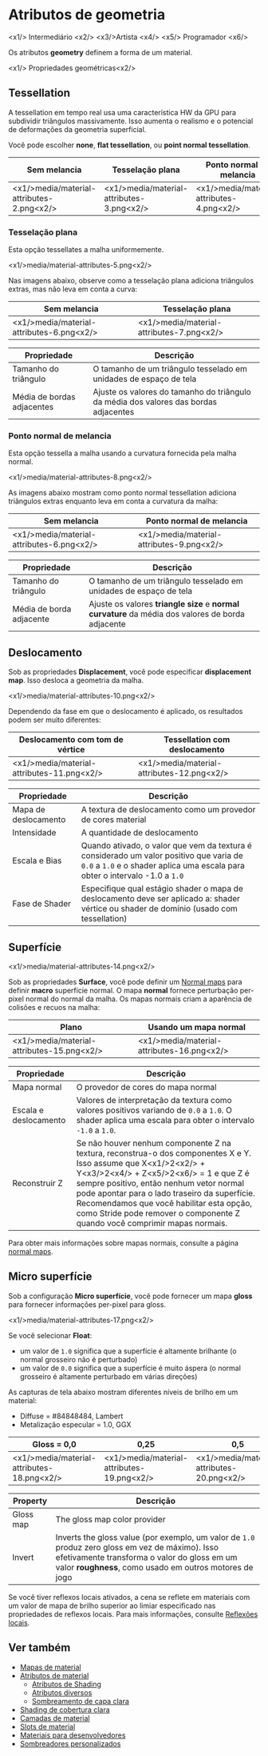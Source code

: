 # Atributos de geometria

<x1\/> Intermediário <x2\/>
<x3\/>Artista <x4\/>
<x5\/> Programador <x6\/>

Os atributos **geometry** definem a forma de um material.

<x1\/> Propriedades geométricas<x2\/>

## Tessellation

A tessellation em tempo real usa uma característica HW da GPU para subdividir triângulos massivamente. Isso aumenta o realismo e o potencial de deformações da geometria superficial.

Você pode escolher **none**, **flat tessellation**, ou **point normal tessellation**.

| Sem melancia | Tesselação plana | Ponto normal de melancia |
| --------------  | -------------- | -------------------- 
| <x1\/>media\/material-attributes-2.png<x2\/> | <x1\/>media\/material-attributes-3.png<x2\/> | <x1\/>media\/material-attributes-4.png<x2\/> |

### Tesselação plana

Esta opção tessellates a malha uniformemente.

<x1\/>media\/material-attributes-5.png<x2\/>

Nas imagens abaixo, observe como a tesselação plana adiciona triângulos extras, mas não leva em conta a curva:

| Sem melancia | Tesselação plana |
| ---------------- | ----------------- 
| <x1\/>media\/material-attributes-6.png<x2\/> | <x1\/>media\/material-attributes-7.png<x2\/> |

| Propriedade | Descrição |
| ---------------------- | ------------
| Tamanho do triângulo | O tamanho de um triângulo tesselado em unidades de espaço de tela |
| Média de bordas adjacentes | Ajuste os valores do tamanho do triângulo da média dos valores das bordas adjacentes |

### Ponto normal de melancia

Esta opção tessella a malha usando a curvatura fornecida pela malha normal.

<x1\/>media\/material-attributes-8.png<x2\/>

As imagens abaixo mostram como ponto normal tessellation adiciona triângulos extras enquanto leva em conta a curvatura da malha:

| Sem melancia | Ponto normal de melancia |
| ---------------|  ---------------------- |
| <x1\/>media\/material-attributes-6.png<x2\/> | <x1\/>media\/material-attributes-9.png<x2\/> |

| Propriedade | Descrição |
| ---------------------- | ------------
| Tamanho do triângulo | O tamanho de um triângulo tesselado em unidades de espaço de tela |
| Média de borda adjacente | Ajuste os valores **triangle size** e **normal curvature** da média dos valores de borda adjacente |

## Deslocamento

Sob as propriedades **Displacement**, você pode especificar **displacement map**. Isso desloca a geometria da malha.

<x1\/>media\/material-attributes-10.png<x2\/>

Dependendo da fase em que o deslocamento é aplicado, os resultados podem ser muito diferentes:

| Deslocamento com tom de vértice | Tessellation com deslocamento |
| ------| ----------------- |
| <x1\/>media\/material-attributes-11.png<x2\/> | <x1\/>media\/material-attributes-12.png<x2\/> |

| Propriedade | Descrição |
| ---------------- | ------------ 
| Mapa de deslocamento | A textura de deslocamento como um provedor de cores material [](material-maps.md) |
| Intensidade | A quantidade de deslocamento |
| Escala e Bias | Quando ativado, o valor que vem da textura é considerado um valor positivo que varia de `0.0` a `1.0` e o shader aplica uma escala para obter o intervalo -1.0 a `1.0` |
| Fase de Shader | Especifique qual estágio shader o mapa de deslocamento deve ser aplicado a: shader vértice ou shader de domínio (usado com tessellation) |

## Superfície

<x1\/>media\/material-attributes-14.png<x2\/>

Sob as propriedades **Surface**, você pode definir um [Normal maps](../textures/normal-maps.md) para definir **macro** superfície normal. O mapa **normal** fornece perturbação per-pixel normal do normal da malha. Os mapas normais criam a aparência de colisões e recuos na malha:

| Plano | Usando um mapa normal |
| -----| ----------- 
| <x1\/>media\/material-attributes-15.png<x2\/> | <x1\/>media\/material-attributes-16.png<x2\/> |

| Propriedade | Descrição |
| ------------ | ---------------
| Mapa normal | O provedor de cores do mapa normal |
| Escala e deslocamento | Valores de interpretação da textura como valores positivos variando de `0.0` a `1.0`. O shader aplica uma escala para obter o intervalo `-1.0` a `1.0`. |
| Reconstruir Z | Se não houver nenhum componente Z na textura, reconstrua-o dos componentes X e Y. Isso assume que X<x1\/>2<x2\/> + Y<x3\/>2<x4\/> + Z<x5\/>2<x6\/> = 1 e que Z é sempre positivo, então nenhum vetor normal pode apontar para o lado traseiro da superfície. Recomendamos que você habilitar esta opção, como Stride pode remover o componente Z quando você comprimir mapas normais. |

Para obter mais informações sobre mapas normais, consulte a página [normal maps](../textures/normal-maps.md).

## Micro superfície

Sob a configuração **Micro superfície**, você pode fornecer um mapa **gloss** para fornecer informações per-pixel para gloss.

<x1\/>media\/material-attributes-17.png<x2\/>

Se você selecionar **Float**:

- um valor de `1.0` significa que a superfície é altamente brilhante (o normal grosseiro não é perturbado)
- um valor de `0.0` significa que a superfície é muito áspera (o normal grosseiro é altamente perturbado em várias direções)

As capturas de tela abaixo mostram diferentes níveis de brilho em um material:

- Diffuse = #84848484, Lambert
- Metalização especular = 1.0, GGX

| Gloss = 0,0 | 0,25 | 0,5 | 0 | 1.0 |
| ---------------- | ---- | ---- |----- | ---
| <x1\/>media\/material-attributes-18.png<x2\/> | <x1\/>media\/material-attributes-19.png<x2\/> | <x1\/>media\/material-attributes-20.png<x2\/> | <x1\/>media\/material-attributes-21.png<x2\/> | <x1\/>media\/material-attributes-22.png<x2\/> |

| Property | Descrição
| ---------------- | -- |
| Gloss map | The gloss map color provider
| Invert | Inverts the gloss value (por exemplo, um valor de `1.0` produz zero gloss em vez de máximo). Isso efetivamente transforma o valor do gloss em um valor **roughness**, como usado em outros motores de jogo

Se você tiver reflexos locais ativados, a cena se reflete em materiais com um valor de mapa de brilho superior ao limiar especificado nas propriedades de reflexos locais. Para mais informações, consulte [Reflexões locais](../post-effects/local-reflections.md).

## Ver também

* [Mapas de material](material-maps.md)
* [Atributos de material](material-attributes.md)
   * [Atributos de Shading](shading-attributes.md)
   * [Atributos diversos](misc-attributes.md)
   * [Sombreamento de capa clara](clear-coat-shading.md)
* [Shading de cobertura clara](clear-coat-shading.md)
* [Camadas de material](material-layers.md)
* [Slots de material](material-slots.md)
* [Materiais para desenvolvedores](materials-for-developers.md)
* [Sombreadores personalizados](../effects-and-shaders/custom-shaders.md)
